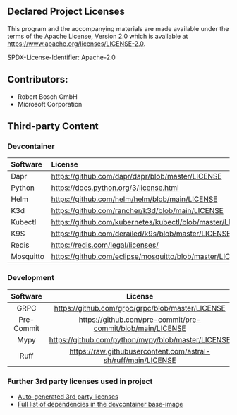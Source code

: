 ## Declared Project Licenses

This program and the accompanying materials are made available under the terms of the Apache License, Version 2.0 which is available at https://www.apache.org/licenses/LICENSE-2.0.

SPDX-License-Identifier: Apache-2.0

## Contributors:
*   Robert Bosch GmbH
*   Microsoft Corporation

## Third-party Content

### Devcontainer

| Software            | License                                                                                                          |
| :------------------ | :--------------------------------------------------------------------------------------------------------------- |
| Dapr                | https://github.com/dapr/dapr/blob/master/LICENSE                                                                 |
| Python              | https://docs.python.org/3/license.html                                                                           |
| Helm                | https://github.com/helm/helm/blob/main/LICENSE                                                                   |
| K3d                 | https://github.com/rancher/k3d/blob/main/LICENSE                                                                 |
| Kubectl             | https://github.com/kubernetes/kubectl/blob/master/LICENSE                                                        |
| K9S                 | https://github.com/derailed/k9s/blob/master/LICENSE                                                              |
| Redis               | https://redis.com/legal/licenses/                                                                                |
| Mosquitto           | https://github.com/eclipse/mosquitto/blob/master/LICENSE.txt                                                     |

### Development
| Software   |                               License                                |
| :------:   | :------------------------------------------------------------------: |
|   GRPC     |           https://github.com/grpc/grpc/blob/master/LICENSE           |
| Pre-Commit | https://github.com/pre-commit/pre-commit/blob/main/LICENSE           |
| Mypy       | https://github.com/python/mypy/blob/master/LICENSE                   |
| Ruff       | https://raw.githubusercontent.com/astral-sh/ruff/main/LICENSE        |

### Further 3rd party licenses used in project
* [Auto-generated 3rd party licenses](./NOTICE-3RD-PARTY-CONTENT.md)
* [Full list of dependencies in the devcontainer base-image](https://github.com/eclipse-velocitas/devcontainer-base-images/tree/sbom/SBOM/Markdown)
